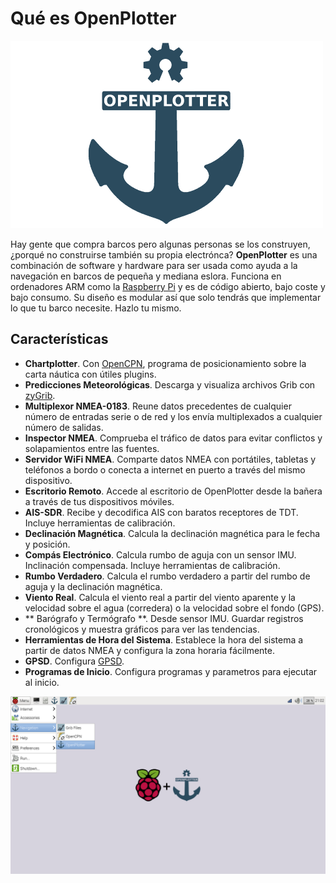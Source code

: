 Qué es OpenPlotter
=======
![OpenPlotter logo](openplotter500x300.png)

Hay gente que compra barcos pero algunas personas se los construyen, ¿porqué no construirse también su propia electrónca? **OpenPlotter** es una combinación de software y hardware para ser usada como ayuda a la navegación en barcos de pequeña y mediana eslora. Funciona en ordenadores ARM como la [Raspberry Pi](https://www.raspberrypi.org/) y es de código abierto, bajo coste y bajo consumo. Su diseño es modular así que solo tendrás que implementar lo que tu barco necesite. Hazlo tu mismo.

## Características

* **Chartplotter**. Con [OpenCPN](http://opencpn.org), programa de posicionamiento sobre la carta náutica con útiles plugins.
* **Predicciones Meteorológicas**. Descarga y visualiza archivos Grib con [zyGrib](http://www.zygrib.org).
* **Multiplexor NMEA-0183**. Reune datos precedentes de cualquier número de entradas serie o de red y los envía multiplexados a cualquier número de salidas.
* **Inspector NMEA**. Comprueba el tráfico de datos para evitar conflictos y solapamientos entre las fuentes.
* **Servidor WiFi NMEA**. Comparte datos NMEA con portátiles, tabletas y teléfonos a bordo o conecta a internet en puerto a través del mismo dispositivo.
* **Escritorio Remoto**. Accede al escritorio de OpenPlotter desde la bañera a través de tus dispositivos móviles.
* **AIS-SDR**. Recibe y decodifica AIS con baratos receptores de TDT. Incluye herramientas de calibración.
* **Declinación Magnética**. Calcula la declinación magnética para le fecha y posición.
* **Compás Electrónico**. Calcula rumbo de aguja con un sensor IMU. Inclinación compensada. Incluye herramientas de calibración.
* **Rumbo Verdadero**. Calcula el rumbo verdadero a partir del rumbo de aguja y la declinación magnética.
* **Viento Real**. Calcula el viento real a partir del viento aparente y la velocidad sobre el agua (corredera) o la velocidad sobre el fondo (GPS).
* ** Barógrafo y Termógrafo **. Desde sensor IMU. Guardar registros cronológicos y muestra gráficos para ver las tendencias.
* **Herramientas de Hora del Sistema**. Establece la hora del sistema a partir de datos NMEA y configura la zona horaria fácilmente.
* **GPSD**. Configura [GPSD](http://www.catb.org/gpsd/).
* **Programas de Inicio**. Configura programas y parametros para ejecutar al inicio.

![OpenPlotter desktop](openplotter.png)